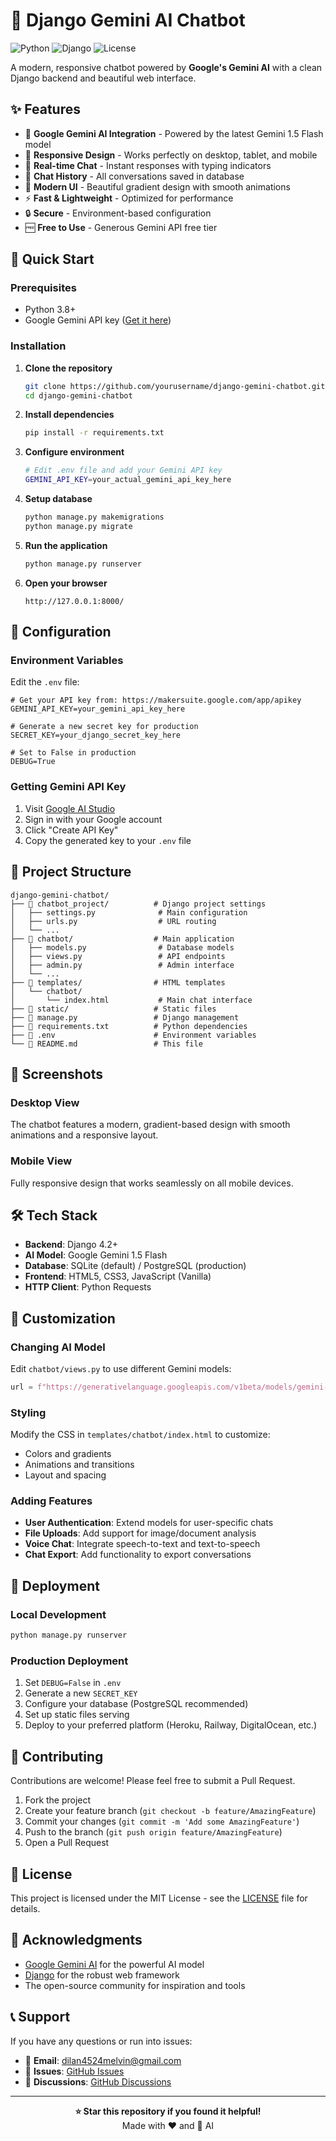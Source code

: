# 🤖 Django Gemini AI Chatbot

![Python](https://img.shields.io/badge/python-v3.8+-blue.svg)
![Django](https://img.shields.io/badge/django-v4.2+-green.svg)
![License](https://img.shields.io/badge/license-MIT-blue.svg)

A modern, responsive chatbot powered by **Google's Gemini AI** with a clean Django backend and beautiful web interface.

## ✨ Features

- 🤖 **Google Gemini AI Integration** - Powered by the latest Gemini 1.5 Flash model
- 📱 **Responsive Design** - Works perfectly on desktop, tablet, and mobile
- 💬 **Real-time Chat** - Instant responses with typing indicators
- 💾 **Chat History** - All conversations saved in database
- 🎨 **Modern UI** - Beautiful gradient design with smooth animations
- ⚡ **Fast & Lightweight** - Optimized for performance
- 🔒 **Secure** - Environment-based configuration
- 🆓 **Free to Use** - Generous Gemini API free tier

## 🚀 Quick Start

### Prerequisites
- Python 3.8+
- Google Gemini API key ([Get it here](https://makersuite.google.com/app/apikey))

### Installation

1. **Clone the repository**
   ```bash
   git clone https://github.com/yourusername/django-gemini-chatbot.git
   cd django-gemini-chatbot
   ```

2. **Install dependencies**
   ```bash
   pip install -r requirements.txt
   ```

3. **Configure environment**
   ```bash
   # Edit .env file and add your Gemini API key
   GEMINI_API_KEY=your_actual_gemini_api_key_here
   ```

4. **Setup database**
   ```bash
   python manage.py makemigrations
   python manage.py migrate
   ```

5. **Run the application**
   ```bash
   python manage.py runserver
   ```

6. **Open your browser**
   ```
   http://127.0.0.1:8000/
   ```

## 🔧 Configuration

### Environment Variables

Edit the `.env` file:

```env
# Get your API key from: https://makersuite.google.com/app/apikey
GEMINI_API_KEY=your_gemini_api_key_here

# Generate a new secret key for production
SECRET_KEY=your_django_secret_key_here

# Set to False in production
DEBUG=True
```

### Getting Gemini API Key

1. Visit [Google AI Studio](https://makersuite.google.com/app/apikey)
2. Sign in with your Google account
3. Click "Create API Key"
4. Copy the generated key to your `.env` file

## 📁 Project Structure

```
django-gemini-chatbot/
├── 📁 chatbot_project/          # Django project settings
│   ├── settings.py              # Main configuration
│   ├── urls.py                  # URL routing
│   └── ...
├── 📁 chatbot/                  # Main application
│   ├── models.py                # Database models
│   ├── views.py                 # API endpoints
│   ├── admin.py                 # Admin interface
│   └── ...
├── 📁 templates/                # HTML templates
│   └── chatbot/
│       └── index.html           # Main chat interface
├── 📁 static/                   # Static files
├── 📄 manage.py                 # Django management
├── 📄 requirements.txt          # Python dependencies
├── 📄 .env                      # Environment variables
└── 📄 README.md                 # This file
```

## 🎨 Screenshots

### Desktop View
The chatbot features a modern, gradient-based design with smooth animations and a responsive layout.

### Mobile View
Fully responsive design that works seamlessly on all mobile devices.

## 🛠️ Tech Stack

- **Backend**: Django 4.2+
- **AI Model**: Google Gemini 1.5 Flash
- **Database**: SQLite (default) / PostgreSQL (production)
- **Frontend**: HTML5, CSS3, JavaScript (Vanilla)
- **HTTP Client**: Python Requests

## 🔧 Customization

### Changing AI Model
Edit `chatbot/views.py` to use different Gemini models:
```python
url = f"https://generativelanguage.googleapis.com/v1beta/models/gemini-pro:generateContent?key={api_key}"
```

### Styling
Modify the CSS in `templates/chatbot/index.html` to customize:
- Colors and gradients
- Animations and transitions
- Layout and spacing

### Adding Features
- **User Authentication**: Extend models for user-specific chats
- **File Uploads**: Add support for image/document analysis
- **Voice Chat**: Integrate speech-to-text and text-to-speech
- **Chat Export**: Add functionality to export conversations

## 🚀 Deployment

### Local Development
```bash
python manage.py runserver
```

### Production Deployment
1. Set `DEBUG=False` in `.env`
2. Generate a new `SECRET_KEY`
3. Configure your database (PostgreSQL recommended)
4. Set up static files serving
5. Deploy to your preferred platform (Heroku, Railway, DigitalOcean, etc.)

## 🤝 Contributing

Contributions are welcome! Please feel free to submit a Pull Request.

1. Fork the project
2. Create your feature branch (`git checkout -b feature/AmazingFeature`)
3. Commit your changes (`git commit -m 'Add some AmazingFeature'`)
4. Push to the branch (`git push origin feature/AmazingFeature`)
5. Open a Pull Request

## 📝 License

This project is licensed under the MIT License - see the [LICENSE](LICENSE) file for details.

## 🙏 Acknowledgments

- [Google Gemini AI](https://ai.google.dev/) for the powerful AI model
- [Django](https://www.djangoproject.com/) for the robust web framework
- The open-source community for inspiration and tools

## 📞 Support

If you have any questions or run into issues:

- 📧 **Email**: dilan4524melvin@gmail.com
- 🐛 **Issues**: [GitHub Issues](https://github.com/dilanmelvin/Django_Chatbot/issues)
- 💬 **Discussions**: [GitHub Discussions](https://github.com/dilanmelvin/Django_Chatbot/discussions)

---

<div align="center">
  <strong>⭐ Star this repository if you found it helpful!</strong>
</div>

<div align="center">
  Made with ❤️ and 🤖 AI
</div>
